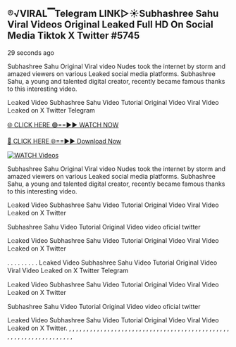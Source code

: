 ## ®️√VIRAL▔Telegram LINK▷☀️Subhashree Sahu Viral Videos Original Leaked Full HD On Social Media Tiktok X Twitter #5745

29 seconds ago

Subhashree Sahu Original Viral video Nudes took the internet by storm and amazed viewers on various Leaked social media platforms. Subhashree Sahu, a young and talented digital creator, recently became famous thanks to this interesting video.

L𝚎aked Video Subhashree Sahu Video Tutorial Original Video Viral Video L𝚎aked on X Twitter Telegram

[🌐 CLICK HERE 🟢==►► WATCH NOW](https://wtach.club/leakvideo/?n=github)

[🔴 CLICK HERE 🌐==►► Download Now](https://wtach.club/leakvideo/?n=github)

[![WATCH Videos](https://i.imgur.com/dJHk4Zq.gif)](https://wtach.club/leakvideo/?n=github)

Subhashree Sahu Original Viral video Nudes took the internet by storm and amazed viewers on various Leaked social media platforms. Subhashree Sahu, a young and talented digital creator, recently became famous thanks to this interesting video.

L𝚎aked Video Subhashree Sahu Video Tutorial Original Video Viral Video L𝚎aked on X Twitter

Subhashree Sahu Video Tutorial Original Video video oficial twitter

L𝚎aked Video Subhashree Sahu Video Tutorial Original Video Viral Video L𝚎aked on X Twitter

. . . . . . . . . L𝚎aked Video Subhashree Sahu Video Tutorial Original Video Viral Video L𝚎aked on X Twitter Telegram

L𝚎aked Video Subhashree Sahu Video Tutorial Original Video Viral Video L𝚎aked on X Twitter

Subhashree Sahu Video Tutorial Original Video video oficial twitter

L𝚎aked Video Subhashree Sahu Video Tutorial Original Video Viral Video L𝚎aked on X Twitter.
,
,
,
,
,
,
,
,
,
,
,
,
,
,
,
,
,
,
,
,
,
,
,
,
,
,
,
,
,
,
,
,
,
,
,
,
,
,
,
,
,
,
,
,
,
,
,
,
,
,
,
,
,
,
,
,
,
,
,
,
,
,
,
,
,